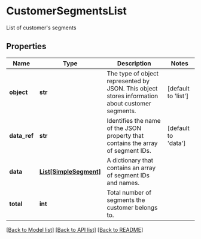 # CustomerSegmentsList

List of customer's segments

## Properties
Name | Type | Description | Notes
------------ | ------------- | ------------- | -------------
**object** | **str** | The type of object represented by JSON. This object stores information about customer segments. | [default to 'list']
**data_ref** | **str** | Identifies the name of the JSON property that contains the array of segment IDs. | [default to 'data']
**data** | [**List[SimpleSegment]**](SimpleSegment.md) | A dictionary that contains an array of segment IDs and names. | 
**total** | **int** | Total number of segments the customer belongs to. | 

[[Back to Model list]](../README.md#documentation-for-models) [[Back to API list]](../README.md#documentation-for-api-endpoints) [[Back to README]](../README.md)


